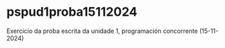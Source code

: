 # pspud1proba15112024
Exercicio da proba escrita da unidade 1, programación concorrente (15-11-2024)
